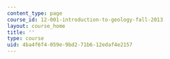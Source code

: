 ```yaml
---
content_type: page
course_id: 12-001-introduction-to-geology-fall-2013
layout: course_home
title: ''
type: course
uid: 4ba4f6f4-059e-9bd2-71b6-12edaf4e2157
---
```

